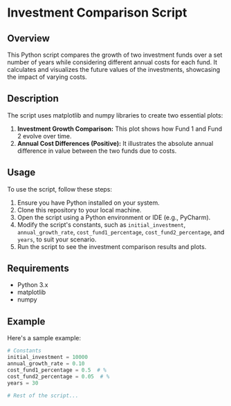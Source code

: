 # Investment Comparison Script

## Overview
This Python script compares the growth of two investment funds over a set number of years while considering different annual costs for each fund. It calculates and visualizes the future values of the investments, showcasing the impact of varying costs.

## Description
The script uses matplotlib and numpy libraries to create two essential plots:
1. **Investment Growth Comparison:** This plot shows how Fund 1 and Fund 2 evolve over time.
2. **Annual Cost Differences (Positive):** It illustrates the absolute annual difference in value between the two funds due to costs.

## Usage
To use the script, follow these steps:
1. Ensure you have Python installed on your system.
2. Clone this repository to your local machine.
3. Open the script using a Python environment or IDE (e.g., PyCharm).
4. Modify the script's constants, such as `initial_investment`, `annual_growth_rate`, `cost_fund1_percentage`, `cost_fund2_percentage`, and `years`, to suit your scenario.
5. Run the script to see the investment comparison results and plots.

## Requirements
- Python 3.x
- matplotlib
- numpy

## Example
Here's a sample example:
```python
# Constants
initial_investment = 10000
annual_growth_rate = 0.10
cost_fund1_percentage = 0.5  # %
cost_fund2_percentage = 0.05  # %
years = 30

# Rest of the script...
